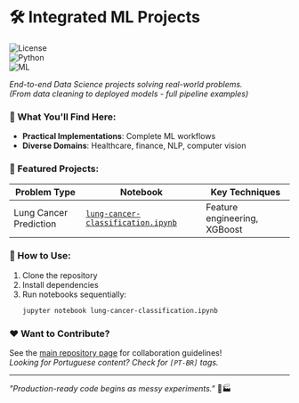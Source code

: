 # 🛠️ Integrated ML Projects

![License](https://img.shields.io/badge/License-MIT-blue.svg)  
![Python](https://img.shields.io/badge/Python-3.8%2B-brightgreen)  
![ML](https://img.shields.io/badge/ML-Scikit--Learn%20%7C%20XGBoost-yellowgreen)  

*End-to-end Data Science projects solving real-world problems.*  
*(From data cleaning to deployed models - full pipeline examples)*  

### 🧠 What You'll Find Here:
- **Practical Implementations**: Complete ML workflows
- **Diverse Domains**: Healthcare, finance, NLP, computer vision


### 📂 Featured Projects:
| Problem Type | Notebook | Key Techniques |
|-------------|----------|---------------|
| Lung Cancer Prediction | [`lung-cancer-classification.ipynb`]() | Feature engineering, XGBoost |

### 🚀 How to Use:
1. Clone the repository
2. Install dependencies
3. Run notebooks sequentially:
   ```bash
   jupyter notebook lung-cancer-classification.ipynb

### ❤️ Want to Contribute?
See the [main repository page](https://github.com/alekswheeler/ai-practices) for collaboration guidelines!  
*Looking for Portuguese content? Check for `[PT-BR]` tags.*

---

*"Production-ready code begins as messy experiments."* 🧪🏭